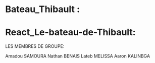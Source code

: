 ﻿# Bateau_Thibault : 

# React_Le-bateau-de-Thibault: 


LES MEMBRES DE GROUPE: 

Amadou SAMOURA 
Nathan BENAIS
Lateb MELISSA
Aaron KALINBGA

